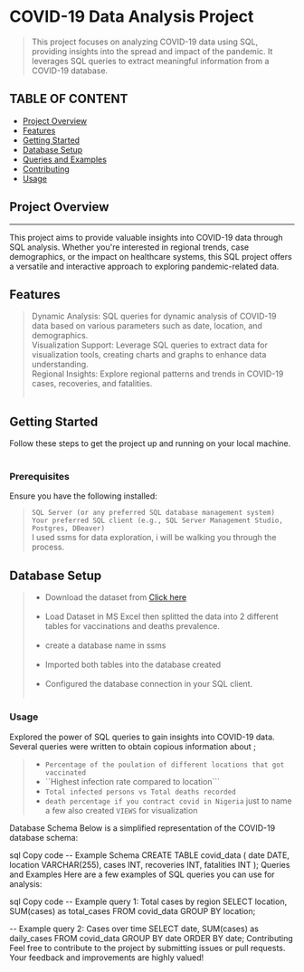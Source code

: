 # COVID-19 Data Analysis Project
>This project focuses on analyzing COVID-19 data using SQL, providing insights into the spread and impact of the pandemic. It leverages SQL queries to extract meaningful information from a COVID-19 database.

## TABLE OF CONTENT


- [Project Overview](#project-Overview)
- [Features](#Features)
- [Getting Started](#Getting-Started)
- [Database Setup](#Database-Setup)
- [Queries and Examples](#Queries/Examples)
- [Contributing](#Contributing)
- [Usage](#Usage)




## Project Overview 
------
This project aims to provide valuable insights into COVID-19 data through SQL analysis. Whether you're interested in regional trends, case demographics, or the impact on healthcare systems, this SQL project offers a versatile and interactive approach to exploring pandemic-related data.

## Features 
> Dynamic Analysis: SQL queries for dynamic analysis of COVID-19 data based on various parameters such as date, location, and demographics.<br>
> Visualization Support: Leverage SQL queries to extract data for visualization tools, creating charts and graphs to enhance data understanding.<br>
> Regional Insights: Explore regional patterns and trends in COVID-19 cases, recoveries, and fatalities.<br><br>
## Getting Started
Follow these steps to get the project up and running on your local machine.<br><br>
### Prerequisites <br>
Ensure you have the following installed:

> ```SQL Server (or any preferred SQL database management system) ```<br>
> ```Your preferred SQL client (e.g., SQL Server Management Studio, Postgres, DBeaver) ```<br>
> I used ssms for data exploration, i will be walking you through the process. <br>
## Database Setup
>* Download the dataset from [Click here](https://ourworldindata.org/covid-deaths) <br><br>
>* Load Dataset in MS Excel then splitted the data into 2 different tables for vaccinations and deaths prevalence.<br><br>
>* create a database name in ssms <br><br>
>* Imported both tables into the database created <br><br>
>* Configured the database connection in your SQL client.<br><br>
### Usage
Explored the power of SQL queries to gain insights into COVID-19 data. Several queries were written to obtain copious information about ; <br>
>* ```Percentage of the poulation of different locations that got vaccinated```<br>
>* ``Highest infection rate compared to location```<br>
>* ```Total infected persons vs Total deaths recorded```
>* ```death percentage if you contract covid in Nigeria``` just to name a few also created ```VIEWS``` for visualization

Database Schema
Below is a simplified representation of the COVID-19 database schema:

sql
Copy code
-- Example Schema
CREATE TABLE covid_data (
    date DATE,
    location VARCHAR(255),
    cases INT,
    recoveries INT,
    fatalities INT
);
Queries and Examples
Here are a few examples of SQL queries you can use for analysis:

sql
Copy code
-- Example query 1: Total cases by region
SELECT location, SUM(cases) as total_cases
FROM covid_data
GROUP BY location;

-- Example query 2: Cases over time
SELECT date, SUM(cases) as daily_cases
FROM covid_data
GROUP BY date
ORDER BY date;
Contributing
Feel free to contribute to the project by submitting issues or pull requests. Your feedback and improvements are highly valued!
